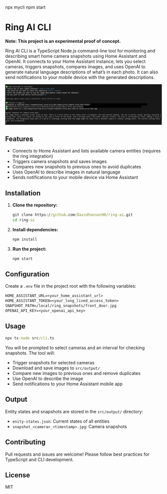 npx mycli
npm start


# Ring AI CLI

**Note: This project is an experimental proof of concept.**

Ring AI CLI is a TypeScript Node.js command-line tool for monitoring and describing smart home camera snapshots using Home Assistant and OpenAI. It connects to your Home Assistant instance, lets you select cameras, triggers snapshots, compares images, and uses OpenAI to generate natural language descriptions of what’s in each photo. It can also send notifications to your mobile device with the generated descriptions.

![Example](assets/example.png)

## Features
- Connects to Home Assistant and lists available camera entities (requires the ring integration)
- Triggers camera snapshots and saves images
- Compares new snapshots to previous ones to avoid duplicates
- Uses OpenAI to describe images in natural language
- Sends notifications to your mobile device via Home Assistant

## Installation
1. **Clone the repository:**
   ```cmd
   git clone https://github.com/Davidhanson90/ring-ai.git
   cd ring-ai
   ```
2. **Install dependencies:**
   ```cmd
   npm install
   ```
3. **Run the project:**
   ```cmd
   npm start
   ```

## Configuration
Create a `.env` file in the project root with the following variables:
```
HOME_ASSISTANT_URL=<your_home_assistant_url>
HOME_ASSISTANT_TOKEN=<your_long_lived_access_token>
SNAPSHOT_PATH=/local/ring_snapshots/front_door.jpg
OPENAI_API_KEY=<your_openai_api_key>
```

## Usage

```cmd
npx ts-node src/cli.ts
```

You will be prompted to select cameras and an interval for checking snapshots. The tool will:
- Trigger snapshots for selected cameras
- Download and save images to `src/output/`
- Compare new images to previous ones and remove duplicates
- Use OpenAI to describe the image
- Send notifications to your Home Assistant mobile app

## Output
Entity states and snapshots are stored in the `src/output/` directory:
- `enity-states.json`: Current states of all entities
- `snapshot_<camera>_<timestamp>.jpg`: Camera snapshots

## Contributing
Pull requests and issues are welcome! Please follow best practices for TypeScript and CLI development.

## License
MIT
